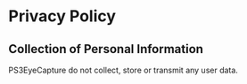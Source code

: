 # Privacy Policy

## Collection of Personal Information
PS3EyeCapture do not collect, store or transmit any user data.
